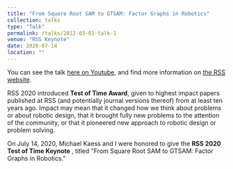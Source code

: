 ```yaml
---
title: "From Square Root SAM to GTSAM: Factor Graphs in Robotics"
collection: talks
type: "Talk"
permalink: /talks/2012-03-01-talk-1
venue: "RSS Keynote"
date: 2020-07-14
location: ""
---
```


You can see the talk [here on Youtube](https://www.youtube.com/watch?v=QgpmMn9K5Eo&t=2s), and find more information on [the RSS website](https://roboticsconference.org/program/testoftimeaward/).

RSS 2020 introduced <strong>Test of Time Award</strong>, given to highest
impact papers published at RSS (and potentially journal versions
thereof) from at least ten years ago. Impact may mean that it changed
how we think about problems or about robotic design, that it brought
fully new problems to the attention of the community, or that it
pioneered new approach to robotic design or problem solving.

On July 14, 2020, Michael Kaess and I were honored to give the <strong>RSS 2020 Test of Time Keynote </strong>, titled "From Square Root SAM to GTSAM: Factor Graphs in Robotics." 


